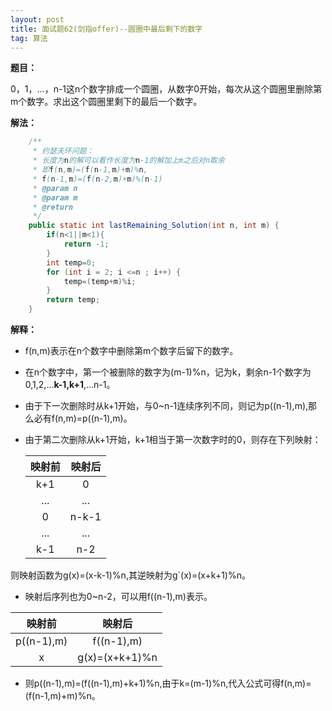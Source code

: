 ```yaml
---
layout: post
title: 面试题62(剑指offer)--圆圈中最后剩下的数字
tag: 算法
---
```


**题目：**

0，1，...，n-1这n个数字排成一个圆圈，从数字0开始，每次从这个圆圈里删除第m个数字。求出这个圆圈里剩下的最后一个数字。

**解法：** 

```java
	/**
     * 约瑟夫环问题：
     * 长度为n的解可以看作长度为n-1的解加上m之后对n取余
     * 即f(n,m)=(f(n-1,m)+m)%n,
     * f(n-1,m)=(f(n-2,m)+m)%(n-1)
     * @param n
     * @param m
     * @return
     */
    public static int lastRemaining_Solution(int n, int m) {
        if(n<1||m<1){
            return -1;
        }
        int temp=0;
        for (int i = 2; i <=n ; i++) {
            temp=(temp+m)%i;
        }
        return temp;
    }
```

**解释：**

- f(n,m)表示在n个数字中删除第m个数字后留下的数字。

- 在n个数字中，第一个被删除的数字为(m-1)%n，记为k，剩余n-1个数字为0,1,2,...**k-1,k+1**,...n-1。

- 由于下一次删除时从k+1开始，与0~n-1连续序列不同，则记为p((n-1),m),那么必有f(n,m)=p((n-1),m)。

- 由于第二次删除从k+1开始，k+1相当于第一次数字时的0，则存在下列映射：

  | 映射前 | 映射后 |
  | :----: | :----: |
  |  k+1   |   0    |
  |  ...   |  ...   |
  |   0    | n-k-1  |
  |  ...   |  ...   |
  |  k-1   |  n-2   |

  

则映射函数为g(x)=(x-k-1)%n,其逆映射为g`(x)=(x+k+1)%n。

- 映射后序列也为0~n-2，可以用f((n-1),m)表示。

|   映射前   |     映射后     |
| :--------: | :------------: |
| p((n-1),m) |   f((n-1),m)   |
|     x      | g(x)=(x+k+1)%n |

- 则p((n-1),m)=(f((n-1),m)+k+1)%n,由于k=(m-1)%n,代入公式可得f(n,m)=(f(n-1,m)+m)%n。